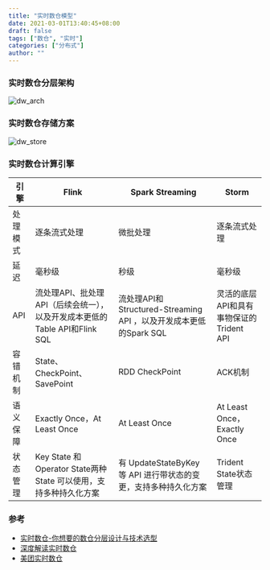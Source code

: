 ```yaml
---
title: "实时数仓模型"
date: 2021-03-01T13:40:45+08:00
draft: false
tags: ["数仓", "实时"]
categories: ["分布式"]
author: ""
---
```

### 实时数仓分层架构
![dw_arch](../../static/img/20210305/dw_arch.png)

### 实时数仓存储方案
![dw_store](../../static/img/20210305/dw_store.png)

### 实时数仓计算引擎
| 引擎   | Flink                                             | Spark Streaming                                     | Storm                       |
|------|---------------------------------------------------|-----------------------------------------------------|-----------------------------|
| 处理模式 | 逐条流式处理                                            | 微批处理                                                | 逐条流式处理                      |
| 延迟   | 毫秒级                                               | 秒级                                                  | 毫秒级                         |
| API  | 流处理API、批处理API（后续会统一），以及开发成本更低的Table API和Flink SQL | 流处理API和Structured-Streaming API ，以及开发成本更低的Spark SQL | 灵活的底层API和具有事物保证的Trident API |
| 容错机制 | State、CheckPoint、SavePoint                        | RDD CheckPoint                                      | ACK机制                       |
| 语义保障 | Exactly Once，At Least Once                        | At Least Once                                       | At Least Once，Exactly Once  |
| 状态管理 | Key State 和 Operator State两种 State 可以使用，支持多种持久化方案 | 有 UpdateStateByKey 等 API 进行带状态的变更，支持多种持久化方案         | Trident State状态管理           |

### 参考
* [实时数仓-你想要的数仓分层设计与技术选型](https://cloud.tencent.com/developer/article/1618182
)
* [深度解读实时数仓](https://www.infoq.cn/article/j0iqbx2qkq2ruxzr8jpa)
* [美团实时数仓](https://tech.meituan.com/2018/10/18/meishi-data-flink.html)